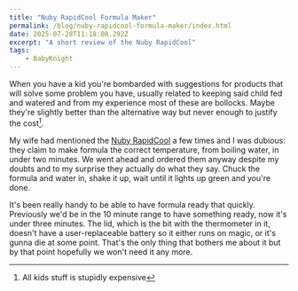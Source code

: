 ```yaml
---
title: "Nuby RapidCool Formula Maker"
permalink: /blog/nuby-rapidcool-formula-maker/index.html
date: 2025-07-28T11:18:08.292Z
excerpt: "A short review of the Nuby RapidCool"
tags:
    - BabyKnight
---
```


When you have a kid you're bombarded with suggestions for products that will solve some problem you have, usually related to keeping said child fed and watered and from my experience most of these are bollocks. Maybe they're slightly better than the alternative way but never enough to justify the cost[^1].

My wife had mentioned the [Nuby RapidCool](https://uk.nuby.com/products/rapidcool-portable-baby-bottle-maker) a few times and I was dubious: they claim to make formula the correct temperature, from boiling water, in under two minutes. We went ahead and ordered them anyway despite my doubts and to my surprise they actually do what they say. Chuck the formula and water in, shake it up, wait until it lights up green and you're done.

It's been really handy to be able to have formula ready that quickly. Previously we'd be in the 10 minute range to have something ready, now it's under three minutes. The lid, which is the bit with the thermometer in it, doesn't have a user-replaceable battery so it either runs on magic, or it's gunna die at some point. That's the only thing that bothers me about it but by that point hopefully we won't need it any more.

[^1]: All kids stuff is stupidly expensive